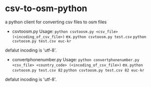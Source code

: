 # csv-to-osm-python
a python client for converting csv files to osm files

* csvtoosm.py
Usage: `python csvtoosm.py <csv_file> (<incoding_of_csv_file>)`
ex. `python csvtoosm.py test.csv`
`python csvtoosm.py test.csv euc-kr`

defalut incoding is 'utf-8'.

* convertphonenumber.py
Usage: `python convertphonenumber.py <csv_file> <country_code> (<incoding_of_csv_file>)`
ex. `python csvtoosm.py test.csv 82`
`python csvtoosm.py test.csv 82 euc-kr`

defalut incoding is 'utf-8'.